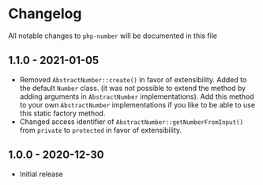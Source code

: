 # Changelog

All notable changes to `php-number` will be documented in this file

## 1.1.0 - 2021-01-05
- Removed `AbstractNumber::create()` in favor of extensibility. Added to the default `Number` class.
(it was not possible to extend the method by adding arguments in `AbstractNumber` implementations).
Add this method to your own `AbstractNumber` implementations if you like to be able to use this static factory method.
- Changed access identifier of `AbstractNumber::getNumberFromInput()` from `private` to `protected` in favor of extensibility. 

## 1.0.0 - 2020-12-30
- Initial release
